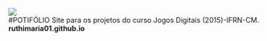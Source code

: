 ![](per.png)  
#POTIFÓLIO
Site para os projetos do curso Jogos Digitais (2015)-IFRN-CM.  
**ruthimaria01.github.io**
